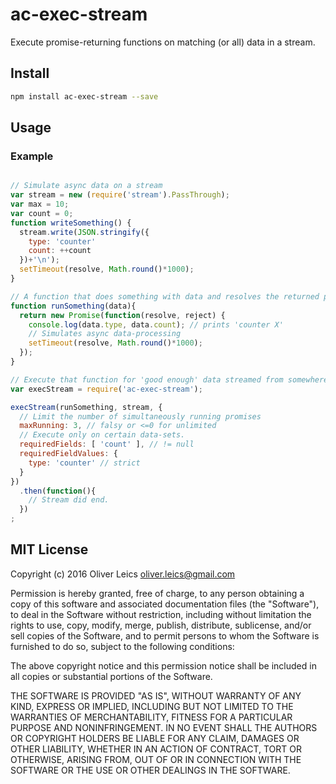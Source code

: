 
ac-exec-stream
===============

Execute promise-returning functions on matching (or all) data in a stream.

Install
-------

```sh
npm install ac-exec-stream --save
```

Usage
-----

### Example

```js

// Simulate async data on a stream
var stream = new (require('stream').PassThrough);
var max = 10;
var count = 0;
function writeSomething() {
  stream.write(JSON.stringify({
    type: 'counter'
    count: ++count
  })+'\n');
  setTimeout(resolve, Math.round()*1000);
}

// A function that does something with data and resolves the returned promise when done.
function runSomething(data){
  return new Promise(function(resolve, reject) {
    console.log(data.type, data.count); // prints 'counter X'
    // Simulates async data-processing
    setTimeout(resolve, Math.round()*1000);
  });
}

// Execute that function for 'good enough' data streamed from somewhere else
var execStream = require('ac-exec-stream');

execStream(runSomething, stream, {
  // Limit the number of simultaneously running promises
  maxRunning: 3, // falsy or <=0 for unlimited
  // Execute only on certain data-sets.
  requiredFields: [ 'count' ], // != null
  requiredFieldValues: {
    type: 'counter' // strict
  }
})
  .then(function(){
    // Stream did end.
  })
;

```

MIT License
-----------

Copyright (c) 2016 Oliver Leics <oliver.leics@gmail.com>

Permission is hereby granted, free of charge, to any person obtaining a copy of this software and associated documentation files (the "Software"), to deal in the Software without restriction, including without limitation the rights to use, copy, modify, merge, publish, distribute, sublicense, and/or sell copies of the Software, and to permit persons to whom the Software is furnished to do so, subject to the following conditions:

The above copyright notice and this permission notice shall be included in all copies or substantial portions of the Software.

THE SOFTWARE IS PROVIDED "AS IS", WITHOUT WARRANTY OF ANY KIND, EXPRESS OR IMPLIED, INCLUDING BUT NOT LIMITED TO THE WARRANTIES OF MERCHANTABILITY, FITNESS FOR A PARTICULAR PURPOSE AND NONINFRINGEMENT. IN NO EVENT SHALL THE AUTHORS OR COPYRIGHT HOLDERS BE LIABLE FOR ANY CLAIM, DAMAGES OR OTHER LIABILITY, WHETHER IN AN ACTION OF CONTRACT, TORT OR OTHERWISE, ARISING FROM, OUT OF OR IN CONNECTION WITH THE SOFTWARE OR THE USE OR OTHER DEALINGS IN THE SOFTWARE.

